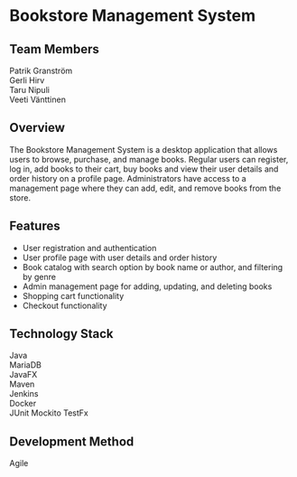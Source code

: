 # Bookstore Management System

## Team Members  
Patrik Granström  
Gerli Hirv  
Taru Nipuli  
Veeti Vänttinen

## Overview
The Bookstore Management System is a desktop application that allows users to browse, purchase, and 
manage books. Regular users can register, log in, add books to their cart, buy books and view their user details and order 
history on a profile page. Administrators have access to a management page where they can add, edit, and remove 
books from the store.

## Features
- User registration and authentication
- User profile page with user details and order history
- Book catalog with search option by book name or author, and filtering by genre
- Admin management page for adding, updating, and deleting books
- Shopping cart functionality
- Checkout functionality

## Technology Stack  
Java  
MariaDB  
JavaFX  
Maven  
Jenkins  
Docker  
JUnit
Mockito
TestFx

## Development Method
Agile
